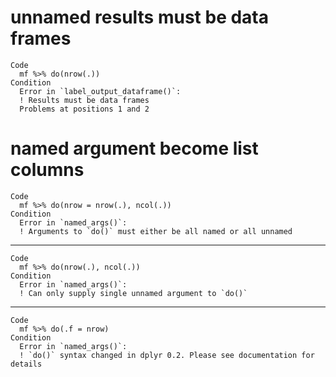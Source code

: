 # unnamed results must be data frames

    Code
      mf %>% do(nrow(.))
    Condition
      Error in `label_output_dataframe()`:
      ! Results must be data frames
      Problems at positions 1 and 2

# named argument become list columns

    Code
      mf %>% do(nrow = nrow(.), ncol(.))
    Condition
      Error in `named_args()`:
      ! Arguments to `do()` must either be all named or all unnamed

---

    Code
      mf %>% do(nrow(.), ncol(.))
    Condition
      Error in `named_args()`:
      ! Can only supply single unnamed argument to `do()`

---

    Code
      mf %>% do(.f = nrow)
    Condition
      Error in `named_args()`:
      ! `do()` syntax changed in dplyr 0.2. Please see documentation for details

